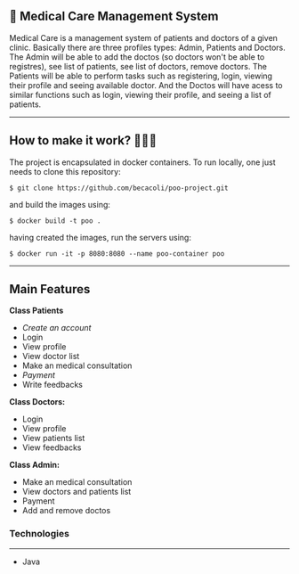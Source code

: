 ## :hospital: Medical Care Management System

Medical Care is a management system of patients and doctors of a given clinic. Basically there are three profiles types: Admin, Patients and Doctors. The Admin will be able to add the doctos (so doctors won't be able to registres), see list of patients, see list of doctors, remove doctors. The Patients will be able to perform tasks such as registering, login, viewing their profile and seeing available doctor. And the Doctos will have acess to similar functions such as login, viewing their profile, and seeing a list of patients.

---

## How to make it work? 🧑🏼‍💻

The project is encapsulated in docker containers. To run locally, one just needs to clone this repository:

`$ git clone https://github.com/becacoli/poo-project.git`

and build the images using:

`$ docker build -t poo .`

having created the images, run the servers using:

`$ docker run -it -p 8080:8080 --name poo-container poo`

---

## Main Features

**Class Patients**

- _Create an account_
- Login
- View profile
- View doctor list
- Make an medical consultation
- _Payment_
- Write feedbacks

**Class Doctors:**

- Login
- View profile
- View patients list
- View feedbacks

**Class Admin:**

- Make an medical consultation
- View doctors and patients list
- Payment
- Add and remove doctos

### Technologies

---

- Java

